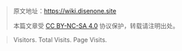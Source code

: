 
<script async src="//busuanzi.ibruce.info/busuanzi/2.3/busuanzi.pure.mini.js"></script>

<!-- 转载声明 && visit -->
> 原文地址：<https://wiki.disenone.site>
>
> 本篇文章受 [CC BY-NC-SA 4.0](https://creativecommons.org/licenses/by/4.0/deed.zh) 协议保护，转载请注明出处。


<!-- 转载 -->
<div class="a2a_kit a2a_kit_size_32 a2a_default_style" data-a2a-icon-color="#4051b5">
    <a class="a2a_dd" href="https://www.addtoany.com/share"></a>
    <a class="a2a_button_copy_link"></a>
    <a class="a2a_button_wechat"></a>
    <a class="a2a_button_reddit"></a>
    <a class="a2a_button_google_gmail"></a>
    <a class="a2a_button_pocket"></a>
</div>
<script async src="https://static.addtoany.com/menu/page.js"></script>

<!-- 评论 -->
<!-- <script src="https://giscus.app/client.js"
        data-repo="disenone/wiki"
        data-repo-id="R_kgDOKz9PQg"
        data-category="Announcements"
        data-category-id="DIC_kwDOKz9PQs4Cbbvv"
        data-mapping="og:title"
        data-strict="1"
        data-reactions-enabled="1"
        data-emit-metadata="0"
        data-input-position="top"
        data-theme="preferred_color_scheme"
        data-lang="zh-CN"
        data-loading="lazy"
        crossorigin="anonymous"
        async>
</script> -->

<!-- visit -->
> <p class="copyright text-muted"><span id="busuanzi_container_site_uv"> <span id="busuanzi_value_site_uv"></span> Visitors. </span> <span id="busuanzi_container_site_pv"> <span id="busuanzi_value_site_pv"></span> Total Visits. </span> <span id="busuanzi_container_page_pv"> <span id="busuanzi_value_page_pv"></span> Page Visits. </span></p>
